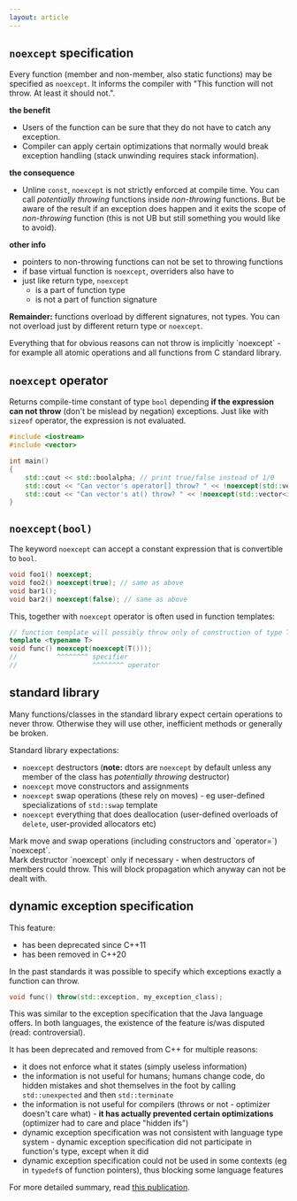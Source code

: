 ```yaml
---
layout: article
---
```


## `noexcept` specification

Every function (member and non-member, also static functions) may be specified as `noexcept`. It informs the compiler with "This function will not throw. At least it should not.".

**the benefit**

- Users of the function can be sure that they do not have to catch any exception.
- Compiler can apply certain optimizations that normally would break exception handling (stack unwinding requires stack information).

**the consequence**

- Unline `const`, `noexcept` is not strictly enforced at compile time. You can call *potentially throwing* functions inside *non-throwing* functions. But be aware of the result if an exception does happen and it exits the scope of *non-throwing* function (this is not UB but still something you would like to avoid).

**other info**

- pointers to non-throwing functions can not be set to throwing functions
- if base virtual function is `noexcept`, overriders also have to
- just like return type, `noexcept`
    - is a part of function type
    - is not a part of function signature

**Remainder:** functions overload by different signatures, not types. You can not overload just by different return type or `noexcept`.

<div class="note pro-tip">
Everything that for obvious reasons can not throw is implicitly `noexcept` - for example all atomic operations and all functions from C standard library.
</div>

## `noexcept` operator

Returns compile-time constant of type `bool` depending **if the expression can not throw** (don't be mislead by negation) exceptions. Just like with `sizeof` operator, the expression is not evaluated.

```c++
#include <iostream>
#include <vector>

int main()
{
    std::cout << std::boolalpha; // print true/false instead of 1/0
    std::cout << "Can vector's operator[] throw? " << !noexcept(std::vector<int>()[0]) << '\n';
    std::cout << "Can vector's at() throw? " << !noexcept(std::vector<int>().at(0)) << '\n';
}
```

## `noexcept(bool)`

The keyword `noexcept` can accept a constant expression that is convertible to `bool`.

```c++
void foo1() noexcept;
void foo2() noexcept(true); // same as above
void bar1();
void bar2() noexcept(false); // same as above
```

This, together with `noexcept` operator is often used in function templates:

```c++
// function template will possibly throw only of construction of type T can throw
template <typename T>
void func() noexcept(noexcept(T()));
//          ^^^^^^^^ specifier
//                   ^^^^^^^^ operator
```

## standard library

Many functions/classes in the standard library expect certain operations to never throw. Otherwise they will use other, inefficient methods or generally be broken.

Standard library expectations:

- `noexcept` destructors (**note:** dtors are `noexcept` by default unless any member of the class has *potentially throwing* destructor)
- `noexcept` move constructors and assignments
- `noexcept` swap operations (these rely on moves) - eg user-defined specializations of `std::swap` template
- `noexcept` everything that does deallocation (user-defined overloads of `delete`, user-provided allocators etc)

<div class="note pro-tip">
Mark move and swap operations (including constructors and `operator=`) `noexcept`.
</div>

<div class="note pro-tip">
Mark destructor `noexcept` only if necessary - when destructors of members could throw. This will block propagation which anyway can not be dealt with.
</div>

## dynamic exception specification

<div class="note info" markdown="block">
This feature:

- has been deprecated since C++11
- has been removed in C++20
</div>

In the past standards it was possible to specify which exceptions exactly a function can throw.

```c++
void func() throw(std::exception, my_exception_class);
```

This was similar to the exception specification that the Java language offers. In both languages, the existence of the feature is/was disputed (read: controversial).

It has been deprecated and removed from C++ for multiple reasons:

- it does not enforce what it states (simply useless information)
- the information is not useful for humans; humans change code, do hidden mistakes and shot themselves in the foot by calling `std::unexpected` and then `std::terminate`
- the information is not useful for compilers (throws or not - optimizer doesn't care what) - **it has actually prevented certain optimizations** (optimizer had to care and place "hidden ifs")
- dynamic exception specification was not consistent with language type system - dynamic exception specification did not participate in function's type, except when it did
- dynamic exception specification could not be used in some contexts (eg in `typedef`s of function pointers), thus blocking some language features

For more detailed summary, read [this publication](http://www.gotw.ca/publications/mill22.htm).
